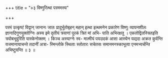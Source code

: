 +++
title = "०३ विष्णुरित्था परममस्य"

+++

परमं उत्कृष्टं विद्वान् जानानः जातः प्रादुर्भूतोबृहन् महान् इत्था इत्थमनेन प्रकारेण विष्णुः व्यापनशीलः ज्ञानादिगुणयुक्तोग्निः अस्य इमे तृतीयं त्रयाणां पूरकं त्रितं मां अभि- पाति अभिरक्षतु । एकतोद्वितस्त्रितइति त्रयोबभूवुरिति यास्केनोक्तम् । किञ्च अस्याग्नेः स्व- मात्मीयं पयउदकं आसा आस्येन यद्यदा अक्रत कुर्वन्ति यजमानायाचन्ते तदानीं अत्रा- स्मिन्लोके स्थिताः स्तोतारः सचेतसः समानमनस्काभूत्वा एनमभ्यर्चन्ति अभिष्टुवन्ति ॥ ३ ॥